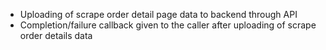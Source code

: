 - Uploading of scrape order detail page data to backend through API
- Completion/failure callback given to the caller after uploading of scrape order details data     
